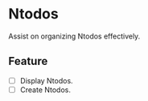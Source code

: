 # Ntodos
Assist on organizing Ntodos effectively.

## Feature
- [ ] Display Ntodos.
- [ ] Create Ntodos.